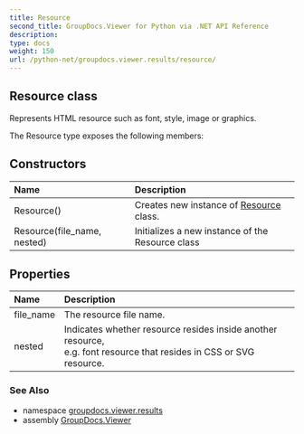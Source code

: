 ```yaml
---
title: Resource
second_title: GroupDocs.Viewer for Python via .NET API Reference
description: 
type: docs
weight: 150
url: /python-net/groupdocs.viewer.results/resource/
---
```


## Resource class

Represents HTML resource such as font, style, image or graphics.

The Resource type exposes the following members:
## Constructors
| Name | Description |
| :- | :- |
|Resource()|Creates new instance of [Resource](/python-net/groupdocs.viewer.results/resource/) class.|
|Resource(file_name, nested)|Initializes a new instance of the Resource class|
## Properties
| Name | Description |
| :- | :- |
|file_name|The resource file name.|
|nested|Indicates whether resource resides inside another resource,<br/>            e.g. font resource that resides in CSS or SVG resource.|

### See Also

* namespace [groupdocs.viewer.results](/python-net/groupdocs.viewer.results/)
* assembly [GroupDocs.Viewer](/viewer/python-net/)

